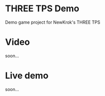 # THREE TPS Demo

Demo game project for NewKrok's THREE TPS

# Video

soon...

# Live demo

soon...
